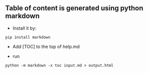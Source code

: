 ## Table of content is generated using python markdown

- Install it by:

`pip install markdown`

- Add [TOC] to the top of help.md

- run

`python -m markdown -x toc input.md > output.html` 
